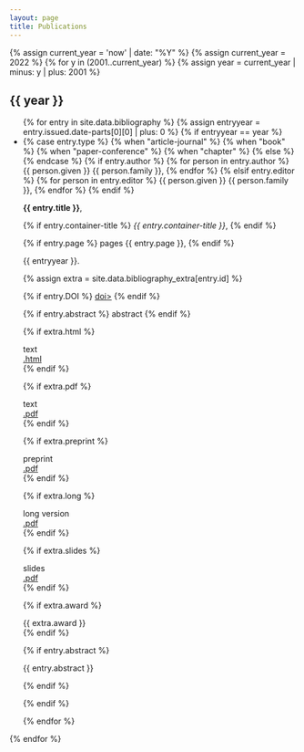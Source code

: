 ```yaml
---
layout: page
title: Publications
---
```


{% assign current_year = 'now' | date: "%Y" %}
{% assign current_year = 2022 %}
{% for y in (2001..current_year) %}
{% assign year = current_year | minus: y | plus: 2001 %}
<h2>{{ year }}</h2>

<ul class="fa-ul">
{% for entry in site.data.bibliography %}
{% assign entryyear = entry.issued.date-parts[0][0] | plus: 0 %}
{% if entryyear == year %}
  <li>
{% case entry.type %}
  {% when "article-journal" %}
    <i class="fa-li fas fa-file-alt type"></i>
  {% when "book" %}
    <i class="fa-li fas fa-book type"></i>
  {% when "paper-conference" %}
    <i class="fa-li far fa-file-alt type"></i>
  {% when "chapter" %}
    <i class="fa-li fas fa-file type"></i>
  {% else %}
    <i class="fa-li fas fa-question-circle type"></i>
{% endcase %}

<span id="{{ entry.id }}">
  {% if entry.author %}
    {% for person in entry.author %}
      {{ person.given }} {{ person.family }},
    {% endfor %}
  {% elsif entry.editor %}
    {% for person in entry.editor %}
      {{ person.given }} {{ person.family }},
    {% endfor %}
  {% endif %}
</span>

<strong>{{ entry.title }}</strong>,

{% if entry.container-title %}
  <em>{{ entry.container-title }}</em>,
{% endif %}

{% if entry.page %}
  pages {{ entry.page }},
{% endif %}

{{ entryyear }}.

{% assign extra = site.data.bibliography_extra[entry.id] %}

  <div class="frow inline">
{% if entry.DOI %}
  <a class="btn" type="button" href="http://dx.doi.org/{{ entry.DOI }}">doi></a>
{% endif %}

{% if entry.abstract %}
    <a class="btn" type="button" onclick="$('#abstract-{{ entry.id }}').toggle(100);">abstract</a>
{% endif %}

{% if extra.html %}
  <div class="mylabel">
    <div>text</div>
    <a href="{{ extra.html }}">.html</a>
  </div>
{% endif %}

{% if extra.pdf %}
  <div class="mylabel">
    <div>text</div>
	<a href="{{ extra.pdf }}">.pdf</a>
  </div>
{% endif %}

{% if extra.preprint %}
  <div class="mylabel">
    <div>preprint</div>
    <a href="{{ extra.preprint }}">.pdf</a>
  </div>
{% endif %}

{% if extra.long %}
  <div class="mylabel">
    <div>long version</div>
    <a href="{{ extra.long }}">.pdf</a>
  </div>
{% endif %}

{% if extra.slides %}
	<div class="mylabel">
		<div>slides</div>
		<a href="assets/talks/{{ extra.slides }}.pdf">.pdf</a>
	</div>
{% endif %}

{% if extra.award %}
  <div class="mylabel">
    <div class="award">{{ extra.award }}</div>
  </div>
{% endif %}
  </div>

{% if entry.abstract %}
<div id="abstract-{{ entry.id }}" class="hidden">
  <p>{{ entry.abstract }}</p>
</div>
{% endif %}
  </li>

{% endif %}

{% endfor %}
</ul>

{% endfor %}
